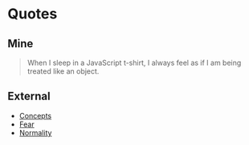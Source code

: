 # Quotes

## Mine

> When I sleep in a JavaScript t-shirt, I always feel as if I am being treated like an object.

## External

* [Concepts](Concepts.md)
* [Fear](Fear.md)
* [Normality](Normality.md)

